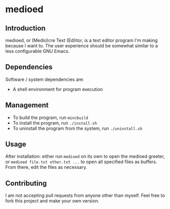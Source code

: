 # medioed

## Introduction
medioed, or (Medio)cre Text (Ed)itor, is a text editor program I'm making
because I want to. The user experience should be somewhat similar to a less
configurable GNU Emacs.

## Dependencies
Software / system dependencies are:
* A shell environment for program execution

## Management
* To build the program, run `mincbuild`
* To install the program, run `./install.sh`
* To uninstall the program from the system, run `./uninstall.sh`

## Usage
After installation: either run `medioed` on its own to open the medioed greeter,
or `medioed file.txt other.txt ...` to open all specified files as buffers. From
there, edit the files as necessary.

## Contributing
I am not accepting pull requests from anyone other than myself. Feel free to
fork this project and make your own version.
